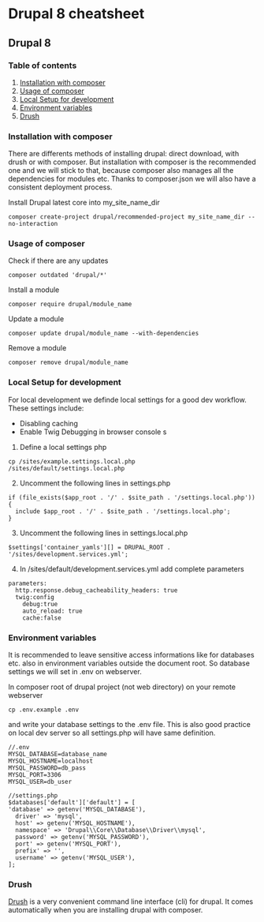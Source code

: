 # Drupal 8 cheatsheet

## Drupal 8

### Table of contents
1. [Installation with composer](#installation-with-composer)
2. [Usage of composer](#usage-of-composer)
3. [Local Setup for development](#local-dev-setup)
4. [Environment variables](#env-variables)
5. [Drush](#drush)

### <a name="installation-with-composer">Installation with composer</a>

There are differents methods of installing drupal: direct download, with drush or with composer.
But installation with composer is the recommended one and we will stick to that, because composer also manages all the dependencies for modules etc. Thanks to composer.json we will also have a consistent deployment process.

Install Drupal latest core into my_site_name_dir

```
composer create-project drupal/recommended-project my_site_name_dir --no-interaction
```

### <a name="usage-of-composer">Usage of composer</a>

Check if there are any updates

```
composer outdated 'drupal/*'
```

Install a module

```
composer require drupal/module_name
```

Update a module

```
composer update drupal/module_name --with-dependencies
```

Remove a module

```
composer remove drupal/module_name
```

### <a name="local-dev-setup">Local Setup for development</a>

For local development we definde local settings for a good dev workflow.
These settings include:

* Disabling caching
* Enable Twig Debugging in browser console
s
1. Define a local settings php
```
cp /sites/example.settings.local.php  /sites/default/settings.local.php
```

2. Uncomment the following lines in settings.php
```
if (file_exists($app_root . '/' . $site_path . '/settings.local.php')) {
  include $app_root . '/' . $site_path . '/settings.local.php';
}
```

3. Uncomment the following lines in settings.local.php
```
$settings['container_yamls'][] = DRUPAL_ROOT . '/sites/development.services.yml';
```

4. In /sites/default/development.services.yml add complete parameters
```
parameters:
  http.response.debug_cacheability_headers: true
  twig:config
    debug:true
    auto_reload: true
    cache:false
```
### <a name="env-variables">Environment variables</a>

It is recommended to leave sensitive access informations like for databases etc. also in environment variables outside the document root.
So database settings we will set in .env on webserver.

In composer root of drupal project (not web directory) on your remote webserver

```
cp .env.example .env
```
and write your database settings to the .env file.  This is also good practice on local dev server so all settings.php will have same definition.

```
//.env
MYSQL_DATABASE=database_name
MYSQL_HOSTNAME=localhost
MYSQL_PASSWORD=db_pass
MYSQL_PORT=3306
MYSQL_USER=db_user

//settings.php
$databases['default']['default'] = [
'database' => getenv('MYSQL_DATABASE'),
  driver' => 'mysql',
  host' => getenv('MYSQL_HOSTNAME'),
  namespace' => 'Drupal\\Core\\Database\\Driver\\mysql',
  password' => getenv('MYSQL_PASSWORD'),
  port' => getenv('MYSQL_PORT'),
  prefix' => '',
  username' => getenv('MYSQL_USER'),
];
```

### <a name="drush">Drush</a>

[Drush](https://www.drush.org/) is a very convenient command line interface (cli) for drupal.
It comes automatically when you are installing drupal with composer.

